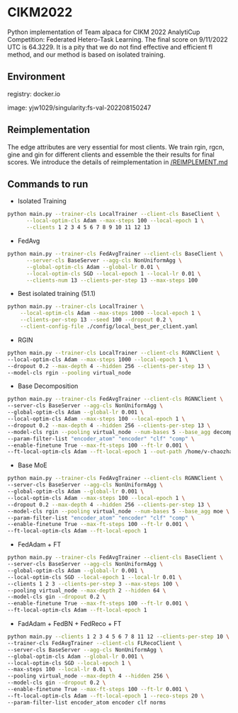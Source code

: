 # CIKM2022

Python implementation of Team alpaca for CIKM 2022 AnalytiCup Competition: Federated Hetero-Task Learning. The final score on 9/11/2022 UTC is 64.3229.
It is a pity that we do not find effective and efficient fl method, and our method is based on isolated training.

## Environment
registry: docker.io

image: yjw1029/singularity:fs-val-202208150247

## Reimplementation
The edge attributes are very essential for most clients.
We train rgin, rgcn, gine and gin for different clients and essemble the their results for final scores.
We introduce the details of reimplementation in [/REIMPLEMENT.md](REIMPLEMENT.md)



## Commands to run 
* Isolated Training
```bash
python main.py --trainer-cls LocalTrainer --client-cls BaseClient \
      --local-optim-cls Adam --max-steps 100 --local-epoch 1 \
      --clients 1 2 3 4 5 6 7 8 9 10 11 12 13
```

* FedAvg
```bash
python main.py --trainer-cls FedAvgTrainer --client-cls BaseClient \
      --server-cls BaseServer --agg-cls NonUniformAgg \
      --global-optim-cls Adam --global-lr 0.01 \
      --local-optim-cls SGD --local-epoch 1 --local-lr 0.01 \
      --clients-num 13 --clients-per-step 13 --max-steps 100
```

* Best isolated training (51.1)
```bash
python main.py --trainer-cls LocalTrainer \
    --local-optim-cls Adam --max-steps 1000 --local-epoch 1 \
    --clients-per-step 13 --seed 100 --dropout 0.2 \
    --client-config-file ./config/local_best_per_client.yaml
```

* RGIN
```bash
python main.py --trainer-cls LocalTrainer --client-cls RGNNClient \
--local-optim-cls Adam --max-steps 1000 --local-epoch 1 \
--dropout 0.2 --max-depth 4 --hidden 256 --clients-per-step 13 \
--model-cls rgin --pooling virtual_node
```

* Base Decomposition
```bash
python main.py --trainer-cls FedAvgTrainer --client-cls RGNNClient \
--server-cls BaseServer --agg-cls NonUniformAgg \
--global-optim-cls Adam --global-lr 0.001 \
--local-optim-cls Adam --max-steps 100 --local-epoch 1 \
--dropout 0.2 --max-depth 4 --hidden 256 --clients-per-step 13 \
--model-cls rgin --pooling virtual_node --num-bases 5 --base_agg decomposition \
--param-filter-list "encoder_atom" "encoder" "clf" "comp" \
--enable-finetune True --max-ft-steps 100 --ft-lr 0.001 \
--ft-local-optim-cls Adam --ft-local-epoch 1 --out-path /home/v-chaozhang/model/rgin_maxs_1000_hi_256_maxd_4_po_virtual_node_base_5_updatebase_ft --device 1
```

* Base MoE
```bash
python main.py --trainer-cls FedAvgTrainer --client-cls RGNNClient \
--server-cls BaseServer --agg-cls NonUniformAgg \
--global-optim-cls Adam --global-lr 0.001 \
--local-optim-cls Adam --max-steps 100 --local-epoch 1 \
--dropout 0.2 --max-depth 4 --hidden 256 --clients-per-step 13 \
--model-cls rgin --pooling virtual_node --num-bases 5 --base_agg moe \
--param-filter-list "encoder_atom" "encoder" "clf" "comp" \
--enable-finetune True --max-ft-steps 100 --ft-lr 0.001 \
--ft-local-optim-cls Adam --ft-local-epoch 1 
```

* FedAdam + FT
```bash
python main.py --trainer-cls FedAvgTrainer --client-cls BaseClient \
--server-cls BaseServer --agg-cls NonUniformAgg \
--global-optim-cls Adam --global-lr 0.001 \
--local-optim-cls SGD --local-epoch 1 --local-lr 0.01 \
--clients 1 2 3 --clients-per-step 3 --max-steps 100 \
--pooling virtual_node --max-depth 2 --hidden 64 \
--model-cls gin --dropout 0.2 \
--enable-finetune True --max-ft-steps 100 --ft-lr 0.001 \
--ft-local-optim-cls Adam --ft-local-epoch 1
```

* FadAdam + FedBN + FedReco + FT
```bash
python main.py --clients 1 2 3 4 5 6 7 8 11 12 --clients-per-step 10 \
--trainer-cls FedAvgTrainer --client-cls FLRecoClient \
--server-cls BaseServer --agg-cls NonUniformAgg \
--global-optim-cls Adam --global-lr 0.001 \
--local-optim-cls SGD --local-epoch 1 \
--max-steps 100 --local-lr 0.01 \
--pooling virtual_node --max-depth 4 --hidden 256 \
--model-cls gin --dropout 0.2 \
--enable-finetune True --max-ft-steps 100 --ft-lr 0.001 \
--ft-local-optim-cls Adam --ft-local-epoch 1 --reco-steps 20 \
--param-filter-list encoder_atom encoder clf norms
```